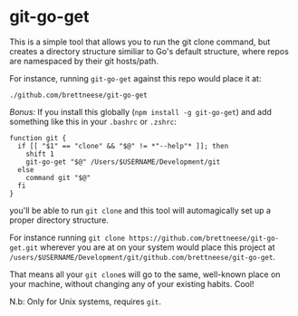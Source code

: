 # git-go-get

This is a simple tool that allows you to run the git clone command, but creates a directory structure similiar to Go's default structure, where repos are namespaced by their git hosts/path. 

For instance, running `git-go-get` against this repo would place it at: 

`./github.com/brettneese/git-go-get`


_Bonus:_ If you install this globally (`npm install -g git-go-get`) and add something like this in your `.bashrc` or `.zshrc`:

```
function git {
  if [[ "$1" == "clone" && "$@" != *"--help"* ]]; then
    shift 1
    git-go-get "$@" /Users/$USERNAME/Development/git
  else
    command git "$@"
  fi
}
```

you'll be able to run `git clone` and this tool will automagically set up a proper directory structure. 

For instance running `git clone https://github.com/brettneese/git-go-get.git` wherever you are at on your system would place this project at `/users/$USERNAME/Development/git/github.com/brettneese/git-go-get`. 

That means all your `git clone`s will go to the same, well-known place on your machine, without changing any of your existing habits. Cool!

N.b: Only for Unix systems, requires `git`.
